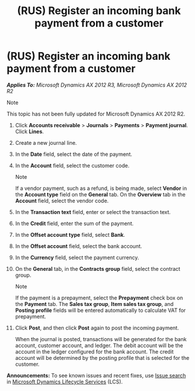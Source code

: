 ﻿---
title: (RUS) Register an incoming bank payment from a customer
TOCTitle: (RUS) Register an incoming bank payment from a customer
ms:assetid: ff71cb73-90d3-48c0-a98d-abeda7d706ff
ms:mtpsurl: https://technet.microsoft.com/en-us/library/JJ678665(v=AX.60)
ms:contentKeyID: 49388147
ms.date: 04/18/2014
mtps_version: v=AX.60
---

# (RUS) Register an incoming bank payment from a customer 


_**Applies To:** Microsoft Dynamics AX 2012 R3, Microsoft Dynamics AX 2012 R2_


> [!NOTE]
> <P>This topic has not been fully updated for Microsoft Dynamics AX 2012 R2.</P>



1.  Click **Accounts receivable** \> **Journals** \> **Payments** \> **Payment journal**. Click **Lines**.

2.  Create a new journal line.

3.  In the **Date** field, select the date of the payment.

4.  In the **Account** field, select the customer code.
    

    > [!NOTE]
    > <P>If a vendor payment, such as a refund, is being made, select <STRONG>Vendor</STRONG> in the <STRONG>Account type</STRONG> field on the <STRONG>General</STRONG> tab. On the <STRONG>Overview</STRONG> tab in the <STRONG>Account</STRONG> field, select the vendor code.</P>



5.  In the **Transaction text** field, enter or select the transaction text.

6.  In the **Credit** field, enter the sum of the payment.

7.  In the **Offset account type** field, select **Bank**.

8.  In the **Offset account** field, select the bank account.

9.  In the **Currency** field, select the payment currency.

10. On the **General** tab, in the **Contracts group** field, select the contract group.
    

    > [!NOTE]
    > <P>If the payment is a prepayment, select the <STRONG>Prepayment</STRONG> check box on the <STRONG>Payment</STRONG> tab. The <STRONG>Sales tax group</STRONG>, <STRONG>Item sales tax group</STRONG>, and <STRONG>Posting profile</STRONG> fields will be entered automatically to calculate VAT for prepayment.</P>



11. Click **Post**, and then click **Post** again to post the incoming payment.
    
    When the journal is posted, transactions will be generated for the bank account, customer account, and ledger. The debit account will be the account in the ledger configured for the bank account. The credit account will be determined by the posting profile that is selected for the customer.

  
**Announcements:** To see known issues and recent fixes, use [Issue search](http://go.microsoft.com/fwlink/?linkid=389258) in [Microsoft Dynamics Lifecycle Services](http://go.microsoft.com/fwlink/?linkid=306505) (LCS).


